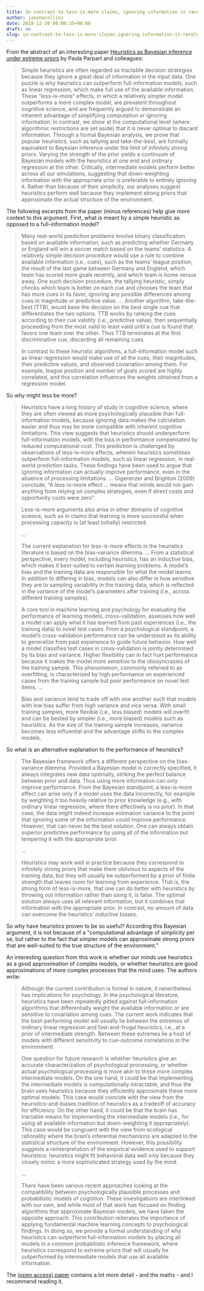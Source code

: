 ```yaml
---
title: In contrast to less-is-more claims, ignoring information is rarely, if ever optimal
author: jasonacollins
date: 2018-12-20 08:00:35+00:00
draft: no
slug: in-contrast-to-less-is-more-claims-ignoring-information-is-rarely-if-ever-optimal
---
```


From the abstract of an interesting paper [Heuristics as Bayesian inference under extreme priors](https://doi.org/10.1016/j.cogpsych.2017.11.006) by Paula Parpart and colleagues:

>Simple heuristics are often regarded as tractable decision strategies because they ignore a great deal of information in the input data. One puzzle is why heuristics can outperform full-information models, such as linear regression, which make full use of the available information. These “less-is-more” effects, in which a relatively simpler model outperforms a more complex model, are prevalent throughout cognitive science, and are frequently argued to demonstrate an inherent advantage of simplifying computation or ignoring information. In contrast, we show at the computational level (where algorithmic restrictions are set aside) that it is never optimal to discard information. Through a formal Bayesian analysis, we prove that popular heuristics, such as tallying and take-the-best, are formally equivalent to Bayesian inference under the limit of infinitely strong priors. Varying the strength of the prior yields a continuum of Bayesian models with the heuristics at one end and ordinary regression at the other. Critically, intermediate models perform better across all our simulations, suggesting that down-weighting information with the appropriate prior is preferable to entirely ignoring it. Rather than because of their simplicity, our analyses suggest heuristics perform well because they implement strong priors that approximate the actual structure of the environment.

The following excerpts from the paper (minus references) help give more context to this argument. First, what is meant by a simple heuristic as opposed to a full-information model?

>Many real-world prediction problems involve binary classification based on available information, such as predicting whether Germany or England will win a soccer match based on the teams’ statistics. A relatively simple decision procedure would use a rule to combine available information (i.e., cues), such as the teams’ league position, the result of the last game between Germany and England, which team has scored more goals recently, and which team is home versus away. One such decision procedure, the tallying heuristic, simply checks which team is better on each cue and chooses the team that has more cues in its favor, ignoring any possible differences among cues in magnitude or predictive value. ... Another algorithm, take-the-best (TTB), would base the decision on the best single cue that differentiates the two options. TTB works by ranking the cues according to their cue validity (i.e., predictive value), then sequentially proceeding from the most valid to least valid until a cue is found that favors one team over the other. Thus TTB terminates at the first discriminative cue, discarding all remaining cues.
>
>In contrast to these heuristic algorithms, a full-information model such as linear regression would make use of all the cues, their magnitudes, their predictive values, and observed covariation among them. For example, league position and number of goals scored are highly correlated, and this correlation influences the weights obtained from a regression model.

So why might less be more?

>Heuristics have a long history of study in cognitive science, where they are often viewed as more psychologically plausible than full-information models, because ignoring data makes the calculation easier and thus may be more compatible with inherent cognitive limitations. This view suggests that heuristics should underperform full-information models, with the loss in performance compensated by reduced computational cost. This prediction is challenged by observations of less-is-more effects, wherein heuristics sometimes outperform full-information models, such as linear regression, in real-world prediction tasks. These findings have been used to argue that ignoring information can actually improve performance, even in the absence of processing limitations. ... Gigerenzer and Brighton (2009) conclude, “A less-is-more effect ... means that minds would not gain anything from relying on complex strategies, even if direct costs and opportunity costs were zero”.
>
>Less-is-more arguments also arise in other domains of cognitive science, such as in claims that learning is more successful when processing capacity is (at least initially) restricted.
>
>...
>
>The current explanation for less-is-more effects in the heuristics literature is based on the bias-variance dilemma. ... From a statistical perspective, every model, including heuristics, has an inductive bias, which makes it best-suited to certain learning problems. A model’s bias and the training data are responsible for what the model learns. In addition to differing in bias, models can also differ in how sensitive they are to sampling variability in the training data, which is reflected in the variance of the model’s parameters after training (i.e., across different training samples).
>
>A core tool in machine learning and psychology for evaluating the performance of learning models, cross-validation, assesses how well a model can apply what it has learned from past experiences (i.e., the training data) to novel test cases. From a psychological standpoint, a model’s cross-validation performance can be understood as its ability to generalize from past experience to guide future behavior. How well a model classifies test cases in cross-validation is jointly determined by its bias and variance. Higher flexibility can in fact hurt performance because it makes the model more sensitive to the idiosyncrasies of the training sample. This phenomenon, commonly referred to as overfitting, is characterized by high performance on experienced cases from the training sample but poor performance on novel test items. ...
>
>Bias and variance tend to trade off with one another such that models with low bias suffer from high variance and vice versa. With small training samples, more flexible (i.e., less biased) models will overfit and can be bested by simpler (i.e., more biased) models such as heuristics. As the size of the training sample increases, variance becomes less influential and the advantage shifts to the complex models.

So what is an alternative explanation to the performance of heuristics?

>The Bayesian framework offers a different perspective on the bias-variance dilemma. Provided a Bayesian model is correctly specified, it always integrates new data optimally, striking the perfect balance between prior and data. Thus using more information can only improve performance. From the Bayesian standpoint, a less-is-more effect can arise only if a model uses the data incorrectly, for example by weighting it too heavily relative to prior knowledge (e.g., with ordinary linear regression, where there effectively is no prior). In that case, the data might indeed increase estimation variance to the point that ignoring some of the information could improve performance. However, that can never be the best solution. One can always obtain superior predictive performance by using all of the information but tempering it with the appropriate prior.
>
>...
>
>Heuristics may work well in practice because they correspond to infinitely strong priors that make them oblivious to aspects of the training data, but they will usually be outperformed by a prior of finite strength that leaves room for learning from experience. That is, the strong form of less-is-more, that one can do better with heuristics by throwing out information rather than using it, is false. The optimal solution always uses all relevant information, but it combines that information with the appropriate prior. In contrast, no amount of data can overcome the heuristics’ inductive biases.

So why have heuristics proven to be so useful? According this Bayesian argument, it is not because of a "computational advantage of simplicity per se, but rather to the fact that simpler models can approximate strong priors that are well-suited to the true structure of the environment."

An interesting question from this work is whether our minds use heuristics as a good approximation of complex models, or whether heuristics are good approximations of more complex processes that the mind uses. The authors write:

>Although the current contribution is formal in nature, it nevertheless has implications for psychology. In the psychological literature, heuristics have been repeatedly pitted against full-information algorithms that differentially weight the available information or are sensitive to covariation among cues. The current work indicates that the best-performing model will usually lie between the extremes of ordinary linear regression and fast-and-frugal heuristics, i.e., at a prior of intermediate strength. Between these extremes lie a host of models with different sensitivity to cue-outcome correlations in the environment.
>
>One question for future research is whether heuristics give an accurate characterization of psychological processing, or whether actual psychological processing is more akin to these more complex intermediate models. On the one hand, it could be that implementing the intermediate models is computationally intractable, and thus the brain uses heuristics because they efficiently approximate these more optimal models. This case would coincide with the view from the heuristics-and-biases tradition of heuristics as a tradeoff of accuracy for efficiency. On the other hand, it could be that the brain has tractable means for implementing the intermediate models (i.e., for using all available information but down-weighting it appropriately). This case would be congruent with the view from ecological rationality where the brain’s inferential mechanisms are adapted to the statistical structure of the environment. However, this possibility suggests a reinterpretation of the empirical evidence used to support heuristics: heuristics might fit behavioral data well only because they closely mimic a more sophisticated strategy used by the mind.
>
>...
>
>There have been various recent approaches looking at the compatibility between psychologically plausible processes and probabilistic models of cognition. These investigations are interlinked with our own, and while most of that work has focused on finding algorithms that approximate Bayesian models, we have taken the opposite approach. This contribution reiterates the importance of applying fundamental machine learning concepts to psychological findings. In doing so, we provide a formal understanding of why heuristics can outperform full-information models by placing all models in a common probabilistic inference framework, where heuristics correspond to extreme priors that will usually be outperformed by intermediate models that use all available information.

The [(open access) paper](https://doi.org/10.1016/j.cogpsych.2017.11.006) contains a lot more detail - and the maths - and I recommend reading it.
